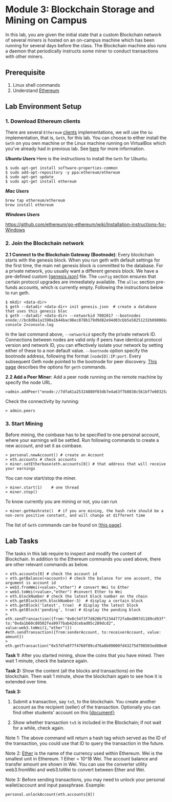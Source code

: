 Module 3: Blockchain Storage and Mining on Campus
===

In this lab, you are given the initial state that a custom Blockchain network of several miners is hosted on an on-campus machine which has been running for several days before the class. The Blockchain machine also runs a daemon that periodically instructs some miner to conduct transactions with other miners.

Prerequisite
---

1. Linux shell commands
2. Understand [Ethereum](http://www.ethdocs.org/en/latest/introduction/index.html)

Lab Environment Setup
---

### 1. Download Ethereum clients

There are several `Ethereum` [clients](http://ethdocs.org/en/latest/ethereum-clients/choosing-a-client.html) implementations, we will use the `Go` implementation, that is, `Geth`, for this lab. You can choose to either install the `Geth` on you own machine or the Linux machine running on VirtualBox which you've already had in previous lab. See [here](https://github.com/ethereum/go-ethereum/wiki/Building-Ethereum) for more information.

***Ubuntu Users***
Here is the instructions to install the `Geth` for Ubuntu.

```
$ sudo apt-get install software-properties-common
$ sudo add-apt-repository -y ppa:ethereum/ethereum
$ sudo apt-get update
$ sudo apt-get install ethereum
```

***Mac Users***

```
brew tap ethereum/ethereum
brew install ethereum
```

***Windows Users***

https://github.com/ethereum/go-ethereum/wiki/Installation-instructions-for-Windows


### 2. Join the Blockchain network

**2.1 Connect to the Blockchain Gateway (Bootnode)**: Every blockchain starts with the genesis block. When you run geth with default settings for the first time, the main net genesis block is committed to the database. For a private network, you usually want a different genesis block. We have a pre-defined custom [[genesis.json](genesis.json)] file. The `config` section ensures that certain protocol upgrades are immediately available. The `alloc` section pre-funds accounts, which is currently empty. Following the instructions below to run geth.

```
$ mkdir <data-dir>
$ geth --datadir <data-dir> init genesis.json  # create a database that uses this genesis bloc
$ geth --datadir <data-dir> --networkid 7002017 --bootnodes enode://bc8d0a1a1590a1b44bac98ec878b179d9d82e94d03cbb5a58251232b69806bac9069f60c67d18931c773103232386ac241111c3cd5f3f532288388c97fb70d97@128.230.208.73:30301 console 2>console.log
```

In the last command above, `--networkid` specify the private network ID. Connections between nodes are valid only if peers have identical protocol version and network ID, you can effectively isolate your network by setting either of these to a non default value. `--bootnode` option specify the bootnode address, following the format `[nodeID]:IP:port`. Every subsequent Geth node pointed to the bootnode for peer discovery. [This page](https://github.com/ethereum/go-ethereum/wiki/Command-Line-Options) describes the options for ```geth``` commands.

**2.2 Add a Peer Miner**: Add a peer node running on the remote machine by specify the node URL.
	
```
>admin.addPeer("enode://7dfa61a25324880f03db7e4a63f7b0838c561bf7e00325a51f9723bb56be1bbd926f319a3d5817e9b574308b29ca74d5ecf25d7613e75aed9ab731105026715e@128.230.208.73:30303")
```	

Check the connectivity by running:
	
```
> admin.peers
```

### 3. Start Mining
	
Before mining, the coinbase has to be specified to one personal account, where your earnings will be settled. Run following commands to create a new account, and set it as coinbase.

```
> personal.newAccount() # create an Account
> eth.accounts # check accounts
> miner.setEtherbase(eth.accounts[0]) # that address that will receive your earnings	
```
	
You can now start/stop the miner. 
	
```
> miner.start(1)	# one thread
> miner.stop()
```

To know currently you are mining or not, you can run 
	
```
> miner.getHashrate()  # if you are mining, the hash rate should be a non-zero positive constant, and will change at different time 
```
	
	
The list of `Geth` commands can be found on [[this page](https://github.com/ethereum/go-ethereum/wiki/Management-APIs)].
	

Lab Tasks
---

The tasks in this lab require to inspect and modify the content of Blockchain. In addition to the Ethereum commands you used  above, there are other relevant commands as below.

```
> eth.accounts[0] # check the account id
> eth.getBalance(<account>) # check the balance for one account, the argument is account id
> web3.fromWei(<value>,"ether") # convert Wei to Ether
> web3.toWei(<value>,"ether") #convert Ether to Wei
> eth.blockNumber # check the latest block number on the chain
> eth.getBlock(eth.blockNumber-3)  # display a certain block 
> eth.getBlock('latest', true)	# display the latest block
> eth.getBlock('pending', true)	# display the pending block
> eth.sendTransaction({from:"0x0c54f3f7d820bf52344772fa8ed097d1189cd93f", to:"0xda1b60c80502fea9977bab42dcebad05c289dcd2", value:web3.toWei(1,"ether")})
#eth.sendTransaction({from:senderAccount, to:receiverAccount, value: amount})
> eth.getTransaction("0x57dfe8f7f4760f09cd76a8b09000fd43275d798503ed88ed6d8b39c1d5ce3157")
```

**Task 1:** After you started mining, show the coins that you have mined. Then wait 1 minute, check the balance again.

**Task 2:** Show the content (all the blocks and transactions) on the blockchain. Then wait 1 minute, show the blockchain again to see how it is extended over time.

**Task 3:** 

1. Submit a transaction, say `tx5`, to the blockchain. You create another account as the recipient (seller) of the transaction. Optionally you can find other students' account on this [[document](https://docs.google.com/document/d/1nI3o1YH-rkAto9iysuExh5PbnFgCAgjFifturm2nQzg/edit?usp=sharing)];

2. Show whether transaction `tx5` is included in the Blockchain; if not wait for a while, check again.

Note 1: The above command will return a hash tag which served as the ID of the transaction, you could use that ID to query the transaction in the future.

Note 2: [Ether](http://www.ethdocs.org/en/latest/ether.html) is the name of the currency used within Ethereum. Wei is the smallest unit in Ethereum. 1 Ether = 10^18 Wei. The account balance and transfer amount are shown in Wei. You can use the converter utility web3.fromWei and web3.toWei to convert between Ether and Wei. 

Note 3: Before sending transactions, you may need to unlock your personal wallet/account and input passphrase. Example:

```
personal.unlockAccount(eth.accounts[0])
```

